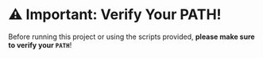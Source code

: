 # ⚠️ Important: Verify Your PATH!

Before running this project or using the scripts provided, **please make sure to verify your `PATH`**!
